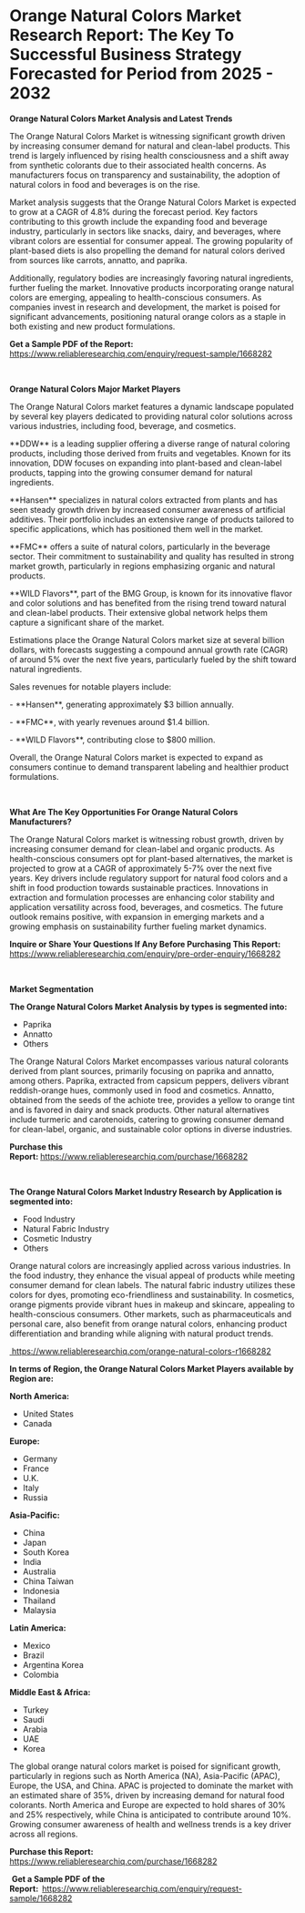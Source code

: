 <p><h1>Orange Natural Colors Market Research Report: The Key To Successful Business Strategy Forecasted for Period from 2025 - 2032</h1></p><p><strong>Orange Natural Colors Market Analysis and Latest Trends</strong></p>
<p><p>The Orange Natural Colors Market is witnessing significant growth driven by increasing consumer demand for natural and clean-label products. This trend is largely influenced by rising health consciousness and a shift away from synthetic colorants due to their associated health concerns. As manufacturers focus on transparency and sustainability, the adoption of natural colors in food and beverages is on the rise.</p><p>Market analysis suggests that the Orange Natural Colors Market is expected to grow at a CAGR of 4.8% during the forecast period. Key factors contributing to this growth include the expanding food and beverage industry, particularly in sectors like snacks, dairy, and beverages, where vibrant colors are essential for consumer appeal. The growing popularity of plant-based diets is also propelling the demand for natural colors derived from sources like carrots, annatto, and paprika.</p><p>Additionally, regulatory bodies are increasingly favoring natural ingredients, further fueling the market. Innovative products incorporating orange natural colors are emerging, appealing to health-conscious consumers. As companies invest in research and development, the market is poised for significant advancements, positioning natural orange colors as a staple in both existing and new product formulations.</p></p>
<p><strong>Get a Sample PDF of the Report:&nbsp;</strong> <a href="https://www.reliableresearchiq.com/enquiry/request-sample/1668282?utm_campaign=2299&utm_medium=2&utm_source=Github&utm_content=ia&utm_term=19042025&utm_id=orange-natural-colors">https://www.reliableresearchiq.com/enquiry/request-sample/1668282</a></p>
<p>&nbsp;</p>
<p><strong>Orange Natural Colors Major Market Players</strong></p>
<p><p>The Orange Natural Colors market features a dynamic landscape populated by several key players dedicated to providing natural color solutions across various industries, including food, beverage, and cosmetics.</p><p>**DDW** is a leading supplier offering a diverse range of natural coloring products, including those derived from fruits and vegetables. Known for its innovation, DDW focuses on expanding into plant-based and clean-label products, tapping into the growing consumer demand for natural ingredients.</p><p>**Hansen** specializes in natural colors extracted from plants and has seen steady growth driven by increased consumer awareness of artificial additives. Their portfolio includes an extensive range of products tailored to specific applications, which has positioned them well in the market.</p><p>**FMC** offers a suite of natural colors, particularly in the beverage sector. Their commitment to sustainability and quality has resulted in strong market growth, particularly in regions emphasizing organic and natural products. </p><p>**WILD Flavors**, part of the BMG Group, is known for its innovative flavor and color solutions and has benefited from the rising trend toward natural and clean-label products. Their extensive global network helps them capture a significant share of the market.</p><p>Estimations place the Orange Natural Colors market size at several billion dollars, with forecasts suggesting a compound annual growth rate (CAGR) of around 5% over the next five years, particularly fueled by the shift toward natural ingredients.</p><p>Sales revenues for notable players include:</p><p>- **Hansen**, generating approximately $3 billion annually.</p><p>- **FMC**, with yearly revenues around $1.4 billion.</p><p>- **WILD Flavors**, contributing close to $800 million.</p><p>Overall, the Orange Natural Colors market is expected to expand as consumers continue to demand transparent labeling and healthier product formulations.</p></p>
<p>&nbsp;</p>
<p><strong>What Are The Key Opportunities For Orange Natural Colors Manufacturers?</strong></p>
<p><p>The Orange Natural Colors market is witnessing robust growth, driven by increasing consumer demand for clean-label and organic products. As health-conscious consumers opt for plant-based alternatives, the market is projected to grow at a CAGR of approximately 5-7% over the next five years. Key drivers include regulatory support for natural food colors and a shift in food production towards sustainable practices. Innovations in extraction and formulation processes are enhancing color stability and application versatility across food, beverages, and cosmetics. The future outlook remains positive, with expansion in emerging markets and a growing emphasis on sustainability further fueling market dynamics.</p></p>
<p><strong>Inquire or Share Your Questions If Any Before Purchasing This Report:</strong> <a href="https://www.reliableresearchiq.com/enquiry/pre-order-enquiry/1668282?utm_campaign=2299&utm_medium=2&utm_source=Github&utm_content=ia&utm_term=19042025&utm_id=orange-natural-colors">https://www.reliableresearchiq.com/enquiry/pre-order-enquiry/1668282</a></p>
<p>&nbsp;</p>
<p><strong>Market Segmentation</strong></p>
<p><strong>The Orange Natural Colors Market Analysis by types is segmented into:</strong></p>
<p><ul><li>Paprika</li><li>Annatto</li><li>Others</li></ul></p>
<p><p>The Orange Natural Colors Market encompasses various natural colorants derived from plant sources, primarily focusing on paprika and annatto, among others. Paprika, extracted from capsicum peppers, delivers vibrant reddish-orange hues, commonly used in food and cosmetics. Annatto, obtained from the seeds of the achiote tree, provides a yellow to orange tint and is favored in dairy and snack products. Other natural alternatives include turmeric and carotenoids, catering to growing consumer demand for clean-label, organic, and sustainable color options in diverse industries.</p></p>
<p><strong>Purchase this Report:&nbsp;</strong><a href="https://www.reliableresearchiq.com/purchase/1668282?utm_campaign=2299&utm_medium=2&utm_source=Github&utm_content=ia&utm_term=19042025&utm_id=orange-natural-colors">https://www.reliableresearchiq.com/purchase/1668282</a></p>
<p>&nbsp;</p>
<p><strong>The Orange Natural Colors Market Industry Research by Application is segmented into:</strong></p>
<p><ul><li>Food Industry</li><li>Natural Fabric Industry</li><li>Cosmetic Industry</li><li>Others</li></ul></p>
<p><p>Orange natural colors are increasingly applied across various industries. In the food industry, they enhance the visual appeal of products while meeting consumer demand for clean labels. The natural fabric industry utilizes these colors for dyes, promoting eco-friendliness and sustainability. In cosmetics, orange pigments provide vibrant hues in makeup and skincare, appealing to health-conscious consumers. Other markets, such as pharmaceuticals and personal care, also benefit from orange natural colors, enhancing product differentiation and branding while aligning with natural product trends.</p></p>
<p><a href="https://www.reliableresearchiq.com/orange-natural-colors-r1668282?utm_campaign=2299&utm_medium=2&utm_source=Github&utm_content=ia&utm_term=19042025&utm_id=orange-natural-colors">&nbsp;https://www.reliableresearchiq.com/orange-natural-colors-r1668282</a></p>
<p><strong>In terms of Region, the Orange Natural Colors Market Players available by Region are:</strong></p>
<p>
    <p> <strong> North America: </strong>
        <ul>
            <li>United States</li>
            <li>Canada</li>
        </ul>
        </p> 
    <p> <strong> Europe: </strong>
        <ul>
            <li>Germany</li>
            <li>France</li>
            <li>U.K.</li>
            <li>Italy</li>
            <li>Russia</li>
        </ul>
        </p> 
    <p> <strong> Asia-Pacific: </strong>
        <ul>
            <li>China</li>
            <li>Japan</li>
            <li>South Korea</li>
            <li>India</li>
            <li>Australia</li>
            <li>China Taiwan</li>
            <li>Indonesia</li>
            <li>Thailand</li>
            <li>Malaysia</li>
        </ul>
        </p> 
    <p> <strong> Latin America: </strong>
        <ul>
            <li>Mexico</li>
            <li>Brazil</li>
            <li>Argentina Korea</li>
            <li>Colombia</li>
        </ul>
        </p> 
    <p> <strong> Middle East & Africa: </strong>
        <ul>
            <li>Turkey</li>
            <li>Saudi</li>
            <li>Arabia</li>
            <li>UAE</li>
            <li>Korea</li>
        </ul>
    </p>
    </p>
<p><p>The global orange natural colors market is poised for significant growth, particularly in regions such as North America (NA), Asia-Pacific (APAC), Europe, the USA, and China. APAC is projected to dominate the market with an estimated share of 35%, driven by increasing demand for natural food colorants. North America and Europe are expected to hold shares of 30% and 25% respectively, while China is anticipated to contribute around 10%. Growing consumer awareness of health and wellness trends is a key driver across all regions.</p></p>
<p><strong>Purchase this Report: </strong><a href="https://www.reliableresearchiq.com/purchase/1668282?utm_campaign=2299&utm_medium=2&utm_source=Github&utm_content=ia&utm_term=19042025&utm_id=orange-natural-colors">https://www.reliableresearchiq.com/purchase/1668282</a></p>
<p>&nbsp;<strong>Get a Sample PDF of the Report:&nbsp;&nbsp;</strong><a href="https://www.reliableresearchiq.com/enquiry/request-sample/1668282?utm_campaign=2299&utm_medium=2&utm_source=Github&utm_content=ia&utm_term=19042025&utm_id=orange-natural-colors">https://www.reliableresearchiq.com/enquiry/request-sample/1668282</a></p>
<p><strong></strong></p>
<p><p></p><p></p><p></p></p>